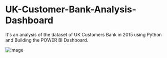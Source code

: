 # UK-Customer-Bank-Analysis-Dashboard
It's an analysis of the dataset of UK Customers Bank in 2015 using Python and Building the POWER BI Dashboard.

![image](https://github.com/modyehab810/UK-Customer-Bank-Analysis-Dashboard/assets/114261123/f9c92deb-0f86-448c-b3a9-59e8ede5b089)


